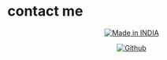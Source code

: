 # contact me 

<p align="center">
<a href="https://github.com/N17R0-HACKERS/whoiam93"><img title="Made in INDIA" src="https://img.shields.io/badge/MADE%20IN-INDIA-SCRIPT?colorA=%23ff8100&colorB=%23017e40&colorC=%23ff0000&style=for-the-badge"></a>
</p>
<p align="center">
<a href="https://github.com/N17R0-HACKERS"><img title="Github" src="https://img.shields.io/badge/noob-hackers-brightgreen?style=for-the-badge&logo=github"></a>
